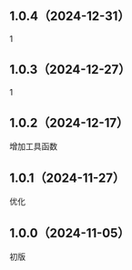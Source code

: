 ## 1.0.4（2024-12-31）
1
## 1.0.3（2024-12-27）
1
## 1.0.2（2024-12-17）
增加工具函数
## 1.0.1（2024-11-27）
优化
## 1.0.0（2024-11-05）
初版
